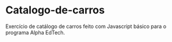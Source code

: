 # Catalogo-de-carros
Exercício de catálogo de carros feito com Javascript básico para o programa Alpha EdTech.
